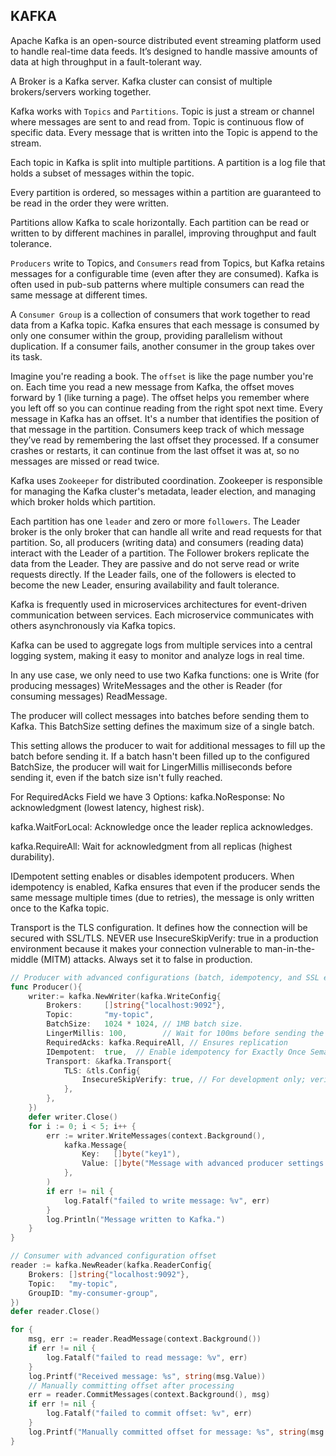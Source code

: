 ## KAFKA
Apache Kafka is an open-source distributed event streaming platform used to handle real-time data feeds. It’s designed to handle massive amounts of data at high throughput in a fault-tolerant way. 

A Broker is a Kafka server. Kafka cluster can consist of multiple brokers/servers working together.

Kafka works with `Topics` and `Partitions`. Topic is just a stream or channel where messages are sent to and read from. Topic is continuous flow of specific data. Every message that is written into the Topic is append to the stream. 

Each topic in Kafka is split into multiple partitions. A partition is a log file that holds a subset of messages within the topic. 

Every partition is ordered, so messages within a partition are guaranteed to be read in the order they were written. 

Partitions allow Kafka to scale horizontally. Each partition can be read or written to by different machines in parallel, improving throughput and fault tolerance. 

`Producers` write to Topics, and `Consumers` read from Topics, but Kafka retains messages for a configurable time (even after they are consumed). Kafka is often used in pub-sub patterns where multiple consumers can read the same message at different times.

A `Consumer Group` is a collection of consumers that work together to read data from a Kafka topic. Kafka ensures that each message is consumed by only one consumer within the group, providing parallelism without duplication. If a consumer fails, another consumer in the group takes over its task.

Imagine you're reading a book. The `offset` is like the page number you're on. Each time you read a new message from Kafka, the offset moves forward by 1 (like turning a page). The offset helps you remember where you left off so you can continue reading from the right spot next time. Every message in Kafka has an offset. It's a number that identifies the position of that message in the partition. Consumers keep track of which message they’ve read by remembering the last offset they processed. If a consumer crashes or restarts, it can continue from the last offset it was at, so no messages are missed or read twice.

Kafka uses `Zookeeper` for distributed coordination. Zookeeper is responsible for managing the Kafka cluster's metadata, leader election, and managing which broker holds which partition.

Each partition has one `leader` and zero or more `followers`. The Leader broker is the only broker that can handle all write and read requests for that partition. So, all producers (writing data) and consumers (reading data) interact with the Leader of a partition. The Follower brokers replicate the data from the Leader. They are passive and do not serve read or write requests directly. If the Leader fails, one of the followers is elected to become the new Leader, ensuring availability and fault tolerance.



Kafka is frequently used in microservices architectures for event-driven communication between services. Each microservice communicates with others asynchronously via Kafka topics.

Kafka can be used to aggregate logs from multiple services into a central logging system, making it easy to monitor and analyze logs in real time.

In any use case, we only need to use two Kafka functions: one is Write (for producing messages) WriteMessages and the other is Reader (for consuming messages) ReadMessage.

The producer will collect messages into batches before sending them to Kafka. This BatchSize setting defines the maximum size of a single batch.

This setting allows the producer to wait for additional messages to fill up the batch before sending it. If a batch hasn't been filled up to the configured BatchSize, the producer will wait for LingerMillis milliseconds before sending it, even if the batch size isn't fully reached.

For RequiredAcks Field we have 3 Options:
kafka.NoResponse: No acknowledgment (lowest latency, highest risk).

kafka.WaitForLocal: Acknowledge once the leader replica acknowledges.

kafka.RequireAll: Wait for acknowledgment from all replicas (highest durability).

IDempotent setting enables or disables idempotent producers. When idempotency is enabled, Kafka ensures that even if the producer sends the same message multiple times (due to retries), the message is only written once to the Kafka topic.

Transport is the TLS configuration. It defines how the connection will be secured with SSL/TLS.
NEVER use InsecureSkipVerify: true in a production environment because it makes your connection vulnerable to man-in-the-middle (MITM) attacks. Always set it to false in production.

```go
// Producer with advanced configurations (batch, idempotency, and SSL encryption)
func Producer(){   
    writer:= kafka.NewWriter(kafka.WriteConfig{
        Brokers:     []string{"localhost:9092"},
		Topic:       "my-topic",
		BatchSize:   1024 * 1024, // 1MB batch size. 
		LingerMillis: 100,        // Wait for 100ms before sending the batch
		RequiredAcks: kafka.RequireAll, // Ensures replication
		IDempotent:  true,  // Enable idempotency for Exactly Once Semantics (EOS)
		Transport: &kafka.Transport{
			TLS: &tls.Config{
				InsecureSkipVerify: true, // For development only; verify in production
			},
		},
    })
    defer writer.Close()
    for i := 0; i < 5; i++ {
		err := writer.WriteMessages(context.Background(),
			kafka.Message{
				Key:   []byte("key1"),
				Value: []byte("Message with advanced producer settings " + string(i)),
			},
		)
		if err != nil {
			log.Fatalf("failed to write message: %v", err)
		}
		log.Println("Message written to Kafka.")
	}
}
```

```go
// Consumer with advanced configuration offset
reader := kafka.NewReader(kafka.ReaderConfig{
	Brokers: []string{"localhost:9092"},
	Topic:   "my-topic",
	GroupID: "my-consumer-group",
})
defer reader.Close()

for {
	msg, err := reader.ReadMessage(context.Background())
	if err != nil {
		log.Fatalf("failed to read message: %v", err)
	}
	log.Printf("Received message: %s", string(msg.Value))
    // Manually committing offset after processing
	err = reader.CommitMessages(context.Background(), msg)
	if err != nil {
		log.Fatalf("failed to commit offset: %v", err)
	}
	log.Printf("Manually committed offset for message: %s", string(msg.Value))
}
```